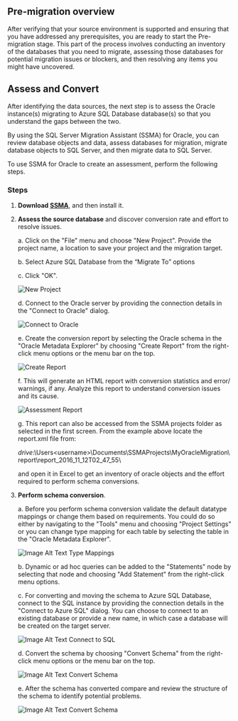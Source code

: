 ## Pre-migration overview

After verifying that your source environment is supported and ensuring that you have addressed any prerequisites, you are ready to start the Pre-migration stage. This part of the process involves conducting an inventory of the databases that you need to migrate, assessing those databases for potential migration issues or blockers, and then resolving any items you might have uncovered.

## Assess and Convert

After identifying the data sources, the next step is to assess the Oracle instance(s) migrating to Azure SQL Database database(s) so that you understand the gaps between the two.

By using the SQL Server Migration Assistant (SSMA) for Oracle, you can review database objects and data, assess databases for migration, migrate database objects to SQL Server, and then migrate data to SQL Server. 

To use SSMA for Oracle to create an assessment, perform the following steps.

### Steps

1. **Download [SSMA](https://www.microsoft.com/en-us/download/details.aspx?id=54258)**, and then install it.

2. **Assess the source database** and discover conversion rate and effort to resolve issues.

   a.	Click on the "File" menu and choose "New Project". Provide the project name, a location to save your project and the migration target.

   b.   Select Azure SQL Database from the “Migrate To” options
    
   c. Click "OK".

   ![New Project](https://mpbdevcontent.azureedge.net/Images/scenario-assets/oracle-to-azuresqldb/newproject.png)

   d. Connect to the Oracle server by providing the connection details in the "Connect to Oracle" dialog.
   
   ![Connect to Oracle](https://mpbdevcontent.azureedge.net/Images/scenario-assets/oracle-to-azuresqldb/connecttooracle.png)
   
   e.	Create the conversion report by selecting the Oracle schema in the "Oracle Metadata Explorer" by choosing "Create Report" from the right-click menu options or the menu bar on the top.
   
   ![Create Report](https://mpbdevcontent.azureedge.net/Images/scenario-assets/_shared/createreport.png)
   
   f.	This will generate an HTML report with conversion statistics and error/ warnings, if any. Analyze this report to understand conversion issues and its cause.
   
   ![Assessment Report](https://mpbdevcontent.azureedge.net/Images/scenario-assets/_shared/assessmentreport.png)
   
   g.	This report can also be accessed from the SSMA projects folder as selected in the first screen. From the example above locate the report.xml file 
   from:
   
   *drive*:\Users\<username>\Documents\SSMAProjects\MyOracleMigration\report\report_2016_11_12T02_47_55\
   
   and open it in Excel to get an inventory of oracle objects and the effort required to perform schema conversions.
   
3. **Perform schema conversion**.

   a. Before you perform schema conversion validate the default datatype mappings or change them based on requirements. You could do so either by navigating to the "Tools" menu and choosing "Project Settings" or you can change type mapping for each table by selecting the table in the "Oracle Metadata Explorer".
   
   ![Image Alt Text Type Mappings](https://mpbdevcontent.azureedge.net/Images/scenario-assets/_shared/typemappings.png)
   
   b.	Dynamic or ad hoc queries can be added to the "Statements" node by selecting that node and choosing "Add Statement" from the right-click menu options.
   
   c.	For converting and moving the schema to Azure SQL Database, connect to the SQL instance by providing the connection details in the "Connect to Azure SQL" dialog. You can choose to connect to an existing database or provide a new name, in which case a database will be created on the target server.
   
   ![Image Alt Text Connect to SQL](https://mpbdevcontent.azureedge.net/Images/scenario-assets/_shared/connecttosql.png)
   
   d.	Convert the schema by choosing "Convert Schema" from the right-click menu options or the menu bar on the top.
   
   ![Image Alt Text Convert Schema](https://mpbdevcontent.azureedge.net/Images/scenario-assets/_shared/convertschema.png)
   
   e.	After the schema has converted compare and review the structure of the schema to identify potential problems.
   
   ![Image Alt Text Convert Schema](https://mpbdevcontent.azureedge.net/Images/scenario-assets/_shared/convertschemacomplete.png)
